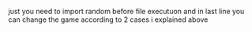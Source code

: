 just you need to import random before file executuon
and in last line you can change the game according to 2 cases i explained above

